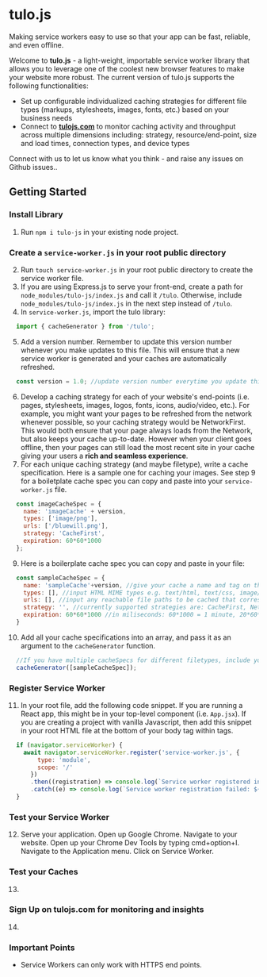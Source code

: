 # tulo.js
Making service workers easy to use so that your app can be fast, reliable, and even offline.

Welcome to **tulo.js** - a light-weight, importable service worker library that allows you to leverage one of the coolest new browser features to make your website more robust. The current version of tulo.js supports the following functionalities:
  - Set up configurable individualized caching strategies for different file types (markups, stylesheets, images, fonts, etc.) based on your business needs
  - Connect to **[tulojs.com](https://tulojs.com)** to monitor caching activity and throughput across multiple dimensions including: strategy, resource/end-point, size and load times, connection types, and device types
  

Connect with us to let us know what you think - and raise any issues on Github issues..

## Getting Started
### Install Library

1) Run ```npm i tulo-js``` in your existing node project.

### Create a `service-worker.js` in your root public directory

2) Run ```touch service-worker.js``` in your root public directory to create the service worker file.
3) If you are using Express.js to serve your front-end, create a path for `node_modules/tulo-js/index.js` and call it `/tulo`. Otherwise, include `node_modules/tulo-js/index.js` in the next step instead of `/tulo`.
4) In `service-worker.js`, import the tulo library:
  ```js
    import { cacheGenerator } from '/tulo';
  ```
5) Add a version number. Remember to update this version number whenever you make updates to this file. This will ensure that a new service worker is generated and your caches are automatically refreshed.
  ```js
    const version = 1.0; //update version number everytime you update this file to effect changes
  ```
6) Develop a caching strategy for each of your website's end-points (i.e. pages, stylesheets, images, logos, fonts, icons, audio/video, etc.). For example, you might want your pages to be refreshed from the network whenever possible, so your caching strategy would be NetworkFirst. This would both ensure that your page always loads from the Network, but also keeps your cache up-to-date. However when your client goes offline, then your pages can still load the most recent site in your cache giving your users a **rich and seamless experience**.
7) For each unique caching strategy (and maybe filetype), write a cache specification. Here is a sample one for caching your images. See step 9 for a boiletplate cache spec you can copy and paste into your `service-worker.js` file.
  ```js
    const imageCacheSpec = {
      name: 'imageCache' + version,
      types: ['image/png'],
      urls: ['/bluewill.png'],
      strategy: 'CacheFirst',
      expiration: 60*60*1000
    };
  ```
9) Here is a boilerplate cache spec you can copy and paste in your file:
  ```js
    const sampleCacheSpec = {
      name: 'sampleCache'+version, //give your cache a name and tag on the version number
      types: [], //input HTML MIME types e.g. text/html, text/css, image/gif, etc.
      urls: [], //input any reachable file paths to be cached that correspond to the types specific to this cacheSpec
      strategy: '', //currently supported strategies are: CacheFirst, NetworkFirst, NetworkOnly
      expiration: 60*60*1000 //in miliseconds: 60*1000 = 1 minute, 20*60*1000 = 20 minutes - this field is OPTIONAL - if omitted, these urls will be refreshed when       the service worker restarts
    }
  ```
10) Add all your cache specifications into an array, and pass it as an argument to the `cacheGenerator` function.
  ```js
    //If you have multiple cacheSpecs for different filetypes, include your page/markup caches first followed by images, stylesheets, fonts, etc.
    cacheGenerator([sampleCacheSpec]);
  ```

### Register Service Worker

11) In your root file, add the following code snippet. If you are running a React app, this might be in your top-level component (i.e. `App.jsx`). If you are creating a project with vanilla Javascript, then add this snippet in your root HTML file at the bottom of your body tag within <script type="module"> </script> tags.

  ```js
    if (navigator.serviceWorker) {
      await navigator.serviceWorker.register('service-worker.js', {
          type: 'module',
          scope: '/'
        })
        .then((registration) => console.log(`Service worker registered in scope: ${registration.scope}`))
        .catch((e) => console.log(`Service worker registration failed: ${e}`));
    }
```

### Test your Service Worker 

12) Serve your application. Open up Google Chrome. Navigate to your website. Open up your Chrome Dev Tools by typing cmd+option+I. Navigate to the Application menu. Click on Service Worker.

### Test your Caches

13)

### Sign Up on tulojs.com for monitoring and insights

14)

### Important Points

- Service Workers can only work with HTTPS end points.
 
